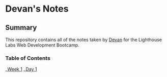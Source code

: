 # Devan's Notes

## Summary

This repository contains all of the notes taken by [Devan](https://github.com/Devanm15) for the Lighthouse Labs Web Development Bootcamp.

### Table of Contents

_[Week 1](/Week_1)
_[Day 1](/Week_1/Day_1)
